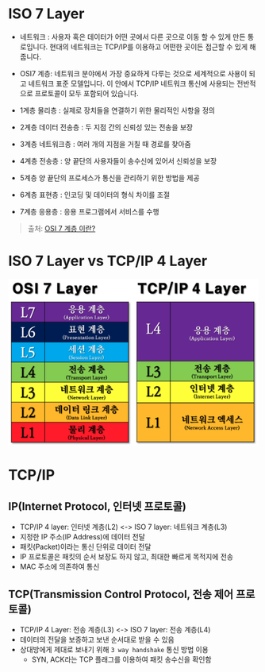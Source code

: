 # ISO 7 Layer

- 네트워크 : 사용자 혹은 데이터가 어떤 곳에서 다른 곳으로 이동 할 수 있게 만든 통로입니다. 현대의 네트워크는 TCP/IP를 이용하고 어떤한 곳이든 접근할 수 있게 해줍니다.

- OSI7 계층: 네트워크 분야에서 가장 중요하게 다루는 것으로 세계적으로 사용이 되고 네트워크 표준 모델입니다. 이 안에서 TCP/IP 네트워크 통신에 사용되는 전반적으로 프로토콜이 모두 포함되어 있습니다.

- 1계층 물리층 : 실제로 장치들을 연결하기 위한 물리적인 사항을 정의
- 2계층 데이터 전송층 : 두 지점 간의 신뢰성 있는 전송을 보장
- 3계층 네트워크층 : 여러 개의 지점을 거칠 때 경로를 찾아줌
- 4계층 전송층 : 양 끝단의 사용자들이 송수신에 있어서 신뢰성을 보장
- 5계층 양 끝단의 프로세스가 통신을 관리하기 위한 방법을 제공
- 6계층 표현층 : 인코딩 및 데이터의 형식 차이를 조절
- 7계층 응용층 : 응용 프로그램에서 서비스를 수행

> 출처: [OSI 7 계층 이란?](https://github.com/cheese10yun/TIL/blob/master/network/OSI-7%EA%B3%84%EC%B8%B5.md)

# ISO 7 Layer vs TCP/IP 4 Layer

![ISO 7 Layer vs TCP/IP 4 Layer](/Network/public/7-layer-vs-4-layer.png)

# TCP/IP

## IP(Internet Protocol, 인터넷 프로토콜)

- TCP/IP 4 layer: 인터넷 계층(L2) <-> ISO 7 layer: 네트워크 계층(L3)
- 지정한 IP 주소(IP Address)에 데이터 전달
- 패킷(Packet)이라는 통신 단위로 데이터 전달
- IP 프로토콜은 패킷의 순서 보장도 하지 않고, 최대한 빠르게 목적지에 전송
- MAC 주소에 의존하여 통신

## TCP(Transmission Control Protocol, 전송 제어 프로토콜)

- TCP/IP 4 Layer: 전송 계층(L3) <-> ISO 7 layer: 전송 계층(L4)
- 데이터의 전달을 보증하고 보낸 순서대로 받을 수 있음
- 상대방에게 제대로 보내기 위해 `3 way handshake` 통신 방법 이용
  - SYN, ACK라는 TCP 플래그를 이용하여 패킷 송수신을 확인함
